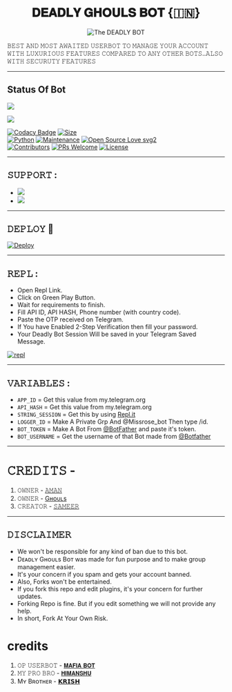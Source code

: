 <h1 align="center">
<b>𝐃𝐄𝐀𝐃𝐋𝐘 𝐆𝐇𝐎𝐔𝐋𝐒 𝐁𝐎𝐓 {🇮🇳}</b>
</h1>
<p align="center">
  <img src="https://telegra.ph/file/c5148795f46fb78bab9b9.jpg" alt="The DEADLY BOT">
            
𝙱𝙴𝚂𝚃  𝙰𝙽𝙳  𝙼𝙾𝚂𝚃  𝙰𝚆𝙰𝙸𝚃𝙴𝙳  𝚄𝚂𝙴𝚁𝙱𝙾𝚃  𝚃𝙾  𝙼𝙰𝙽𝙰𝙶𝙴  𝚈𝙾𝚄𝚁  𝙰𝙲𝙲𝙾𝚄𝙽𝚃 𝚆𝙸𝚃𝙷 𝙻𝚄𝚇𝚄𝚁𝙸𝙾𝚄𝚂 𝙵𝙴𝙰𝚃𝚄𝚁𝙴𝚂 𝙲𝙾𝙼𝙿𝙰𝚁𝙴𝙳 𝚃𝙾 𝙰𝙽𝚈 𝙾𝚃𝙷𝙴𝚁 𝙱𝙾𝚃𝚂..𝙰𝙻𝚂𝙾 𝚆𝙸𝚃𝙷 𝚂𝙴𝙲𝚄𝚁𝚄𝚃𝚈 𝙵𝙴𝙰𝚃𝚄𝚁𝙴𝚂 </p>

-----

## Status Of Bot 

<p align="left"><a href="https://github.com/sameerpanthi/deadly-kaal-bot/network/members"><img src="https://img.shields.io/github/forks/DEADLY-FIGHTERS/DEADLY-GHOULS-BOT?label=Forks&logoColor=Black&style=social"></a><p align="left"><a href="https://github.com/DEADLY-FIGHTERS/DEADLY-BOT/stargazers"><img src="https://img.shields.io/github/stars/DEADLY-FIGHTERS/DEADLY-GHOULS-BOT?logoColor=Blue&style=social"></a><p align="left"><a href="https://github.com/DEADLY-FIGHTERS/DEADLY-BOT"></a><p align="left"><a href="https://github.com/DEADLY-FIGHTERS/DEADLY-BOT?"></

[![Codacy Badge](https://api.codacy.com/project/badge/Grade/f7c51539e67b483bb8d7749acca51d3a)](https://app.codacy.com/gh/DEADLY-FIGHTERS/DEADLY-GHOULS-BOT?utm_source=github.com&utm_medium=referral&utm_content=DEADLY-FIGHTERS/DEADLY-GHOULS-BOT&utm_campaign=Badge_Grade_Settings)
[![Size](https://img.shields.io/github/repo-size/DEADLY-FIGHTERS/DEADLY-GHOULS-BOT?style=flat-square&color=green)](https://github.com/DEADLY-FIGHTERS/DEADLY-BOT/)   
[![Python](https://img.shields.io/badge/Python-v3.9-blue)](https://www.python.org/)
[![Maintenance](https://img.shields.io/badge/Maintained%3F-yes-green.svg)](https://github.com/DEADLY-FIGHTERS/DEADLY-BOT/graphs/commit-activity)
[![Open Source Love svg2](https://badges.frapsoft.com/os/v2/open-source.svg?v=103)](https://github.com/DEADLY-FIGHTERS/DEADLY-BOT)   
[![Contributors](https://img.shields.io/github/contributors/DEADLY-FIGHTERS/DEADLY-GHOULS-BOT?style=flat-square&color=green)](https://github.com/DEADLY-FIGHTERS/DEADLY-BOT/graphs/contributors)
[![PRs Welcome](https://img.shields.io/badge/PRs-welcome-brightgreen.svg?style=flat-square)](https://makeapullrequest.com)
[![License](https://img.shields.io/badge/License-AGPL-blue)](https://github.com/DEADLY-FIGHTERS/DEADLY-BOT/blob/main/LICENSE)

------

## 𝚂𝚄𝙿𝙿𝙾𝚁𝚃 :

- <a href="https://t.me/DEADLY_USERBOT"><img src="https://img.shields.io/badge/Join-SUPPORT%20GROUP-red.svg?logo=Telegram"></a>
- <a href="https://t.me/deadly_techy"><img src="https://img.shields.io/badge/Join-SUPPORT%20CHANNEL-red.svg?logo=Telegram"></a>

-------------------------------------------------

## 𝙳𝙴𝙿𝙻𝙾𝚈  🚀

[![Deploy](https://telegra.ph/file/0eb22051107b293466d50.jpg)](https://heroku.com/deploy?template=https://github.com/DEADLY-FIGHTERS/DEADLY-GHOuls-bot)
               
------------------------------------------------
## 𝚁𝙴𝙿𝙻 :                

- Open Repl Link.
- Click on Green Play Button.
- Wait for requirements to finish.
- Fill API ID, API HASH, Phone number (with country code).
- Paste the OTP received on Telegram.
- If You have Enabled 2-Step Verification then fill your password.
- Your Deadly Bot Session Will be saved in your Telegram Saved Message.

[![repl]()](https://replit.com/@sameerpanthi/DEADLY-FIGHTERS-BOT#main.py)
    
-------------------------------------------------
## 𝚅𝙰𝚁𝙸𝙰𝙱𝙻𝙴𝚂 :
                            
- `APP_ID`  =  Get this value from my.telegram.org
- `API_HASH`  =  Get this value from my.telegram.org
- `STRING_SESSION`  =  Get this by using [Repl.it](https://replit.com/@sameerpanthi/DEADLY-FIGHTERS-BOT#main.py)
- `LOGGER_ID`  =  Make A Private Grp And @Missrose_bot Then type /id.
- `BOT_TOKEN`  =  Make A Bot From [@BotFather](https://t.me/botfather) and paste it's token.
- `BOT_USERNAME`  =  Get the username of that Bot made from [@Botfather](https://t.me/botfather)
------------
# 𝙲𝚁𝙴𝙳𝙸𝚃𝚂 - 

1) 𝙾𝚆𝙽𝙴𝚁 - [𝙰𝙼𝙰𝙽](t.me/idanishbaba)
2) 𝙾𝚆𝙽𝙴𝚁 - [Gʜᴏᴜʟs]()
3) 𝙲𝚁𝙴𝙰𝚃𝙾𝚁 - [𝚂𝙰𝙼𝙴𝙴𝚁](t.me/official_sameer)

------
                                                                                             
## 𝙳𝙸𝚂𝙲𝙻𝙰𝙸𝙼𝙴𝚁 


- We won't be responsible for any kind of ban due to this bot.
- Dᴇᴀᴅʟʏ Gʜᴏᴜʟs Bᴏᴛ was made for fun purpose and to make group management easier.
- It's your concern if you spam and gets your account banned.
- Also, Forks won't be entertained.
- If you fork this repo and edit plugins, it's your concern for further updates.
- Forking Repo is fine. But if you edit something we will not provide any help.
- In short, Fork At Your Own Risk.



# credits
               
1) 𝙾𝙿 𝚄𝚂𝙴𝚁𝙱𝙾𝚃 - [𝗠𝗔𝗙𝗜𝗔 𝗕𝗢𝗧](https://github.com/MafiaBotOP/MafiaBot)
2) 𝙼𝚈 𝙿𝚁𝙾 𝙱𝚁𝙾 - [𝗛𝗜𝗠𝗔𝗡𝗦𝗛𝗨](t.me/H1M4N5HU0P)
3) Mʏ Bʀᴏᴛʜᴇʀ  - [𝗞𝗥𝗜𝗦𝗛](t.me/D3_krish)
